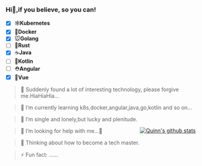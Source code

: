 ### Hi👋,if you believe, so you can!

+ [X] 🕸**Kubernetes**
+ [X] 🐳**Docker**
+ [X] 🐭**Golang**
+ [ ] 🦀**Rust**
+ [X] ☕️**Java**
+ [ ] 🍬**Kotlin**
+ [ ] ⛑**Angular**
+ [X] 🔰**Vue**

> 🔭 Suddenly found a lot of interesting technology, please forgive me.HiaHiaHia...

> 🌱 I’m currently learning k8s,docker,angular,java,go,kotlin and so on...

> 👯 I’m single and lonely,but lucky and plenitude.

> 🤔 I’m looking for help with me...🤪

> 💬 Thinking about how to become a tech master.

> ⚡ Fun fact: ......


<a href="https://github-readme-stats.vercel.app/api?username=ZhihaoQuinn&show_icons=true&theme=buefy" style="float: right;margin-top: -20%;" class="custom">
  <img align="center" src="https://github-readme-stats.vercel.app/api?username=ZhihaoQuinn&show_icons=true&theme=buefy" alt="Quinn's github stats" />
</a>
